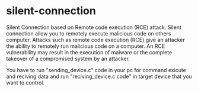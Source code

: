 # silent-connection
Silent Connection based on Remote code execution (RCE) attack. Silent connection allow you to remotely execute malicious code on others computer. Attacks such as remote code execution (RCE) give an attacker the ability to remotely run malicious code on a computer. An RCE vulnerability may result in the execution of malware or the complete takeover of a compromised system by an attacker.

You have to run "sending_device.c" code in your pc for command exicute and reciving data and run "reciving_device.c code" in target device that you want to control.

